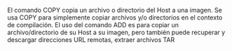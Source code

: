 El comando COPY copia un archivo o directorio del Host a una imagen. Se usa COPY para simplemente copiar archivos y/o directorios en el contexto de compilación.
El uso del comando ADD es para copiar un archivo/directorio de su Host a su imagen, pero también puede recuperar y descargar direcciones URL remotas, extraer archivos TAR 

